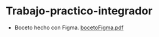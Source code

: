 # Trabajo-practico-integrador

- Boceto hecho con Figma.
[bocetoFigma.pdf](https://github.com/JosePolvora/Trabajo-practico-integrador/files/11130107/bocetoFigma.pdf)

